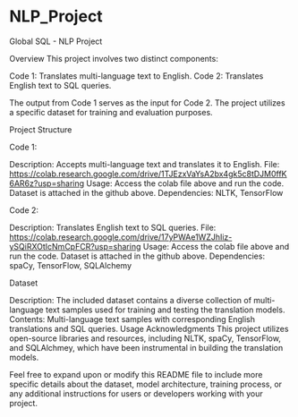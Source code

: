 # NLP_Project

Global SQL - NLP Project

Overview
This project involves two distinct components:

Code 1: Translates multi-language text to English.
Code 2: Translates English text to SQL queries.

The output from Code 1 serves as the input for Code 2. The project utilizes a specific dataset for training and evaluation purposes.

Project Structure

Code 1:

Description: Accepts multi-language text and translates it to English.
File: https://colab.research.google.com/drive/1TJEzxVaYsA2bx4gk5c8tDJM0ffK6AR6z?usp=sharing
Usage: Access the colab file above and run the code. Dataset is attached in the github above.
Dependencies: NLTK, TensorFlow

Code 2:

Description: Translates English text to SQL queries.
File: https://colab.research.google.com/drive/17yPWAe1WZJhIiz-ySQiRXOtIcNmCpFCR?usp=sharing
Usage: Access the colab file above and run the code. Dataset is attached in the github above.
Dependencies: spaCy, TensorFlow, SQLAlchemy

Dataset

Description: The included dataset contains a diverse collection of multi-language text samples used for training and testing the translation models.
Contents: Multi-language text samples with corresponding English translations and SQL queries.
Usage
Acknowledgments
This project utilizes open-source libraries and resources, including NLTK, spaCy, TensorFlow, and SQLAlchmey, which have been instrumental in building the translation models.

Feel free to expand upon or modify this README file to include more specific details about the dataset, model architecture, training process, or any additional instructions for users or developers working with your project.
